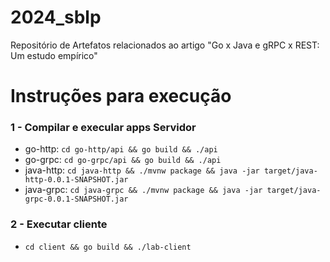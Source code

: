 # 2024_sblp
Repositório de Artefatos relacionados ao artigo "Go x Java e gRPC x REST: Um estudo empírico"

# Instruções para execução
### 1 - Compilar e execular apps Servidor
- go-http: ```cd go-http/api && go build && ./api```
- go-grpc: ```cd go-grpc/api && go build && ./api```
- java-http: ```cd java-http && ./mvnw package && java -jar target/java-http-0.0.1-SNAPSHOT.jar```
- java-grpc: ```cd java-grpc && ./mvnw package && java -jar target/java-grpc-0.0.1-SNAPSHOT.jar```

### 2 - Executar cliente
- ```cd client && go build && ./lab-client```